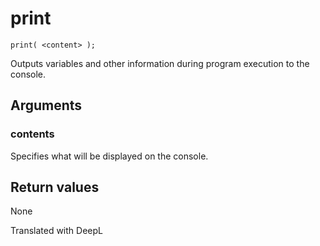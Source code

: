# print

```
print( <content> );
```

Outputs variables and other information during program execution to the console.

## Arguments

### contents

Specifies what will be displayed on the console.

## Return values

None

Translated with DeepL